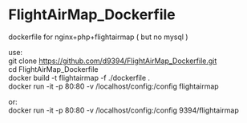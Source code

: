 # FlightAirMap_Dockerfile   
dockerfile for nginx+php+flightairmap ( but no mysql )   

use:   
git clone https://github.com/d9394/FlightAirMap_Dockerfile.git   
cd FlightAirMap_Dockerfile   
docker build -t flightairmap -f ./dockerfile .   
docker run -it -p 80:80 -v /localhost/config:/config flightairmap   

or:   
docker run -it -p 80:80 -v /localhost/config:/config 9394/flightairmap   
